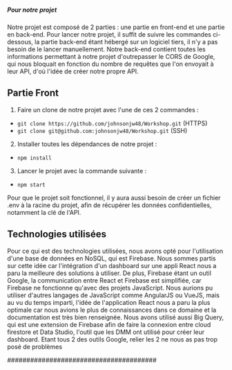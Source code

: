##### Pour notre projet #####



Notre projet est composé de 2 parties : une partie en front-end et une partie en back-end. Pour lancer notre projet, il suffit de suivre les commandes ci-dessous, la partie back-end étant hébergé sur un logiciel tiers, il n'y a pas besoin de le lancer manuellement.
Notre back-end contient toutes les informations permettant à notre projet d'outrepasser le CORS de Google, qui nous bloquait en fonction du nombre de requêtes que l'on envoyait à leur API, d'où l'idée de créer notre propre API.


## Partie Front ##

1. Faire un clone de notre projet avec l'une de ces 2 commandes : 
- `git clone https://github.com/johnsonjw48/Workshop.git` (HTTPS)
- `git clone git@github.com:johnsonjw48/Workshop.git`     (SSH)

2. Installer toutes les dépendances de notre projet :
- `npm install`

3. Lancer le projet avec la commande suivante : 
- `npm start`

Pour que le projet soit fonctionnel, il y aura aussi besoin de créer un fichier .env à la racine du projet, afin de récupérer les données confidentielles, notamment la clé de l'API.


## Technologies utilisées ##

Pour ce qui est des technologies utilisées, nous avons opté pour l'utilisation d'une base de données en NoSQL, qui est Firebase. Nous sommes partis sur cette idée car l'intégration d'un dashboard sur une appli React nous a paru la meilleure des solutions à utiliser. De plus, Firebase étant un outil Google, la communication entre React et Firebase est simplifiée, car Firebase ne fonctionne qu'avec des projets JavaScript. Nous aurions pu utiliser d'autres langages de JavaScript comme AngularJS ou VueJS, mais au vu du temps imparti, l'idée de l'application React nous a paru la plus optimale car nous avions le plus de connaissances dans ce domaine et la documentation est très bien renseignée.
Nous avons utilisé aussi Big Query, qui est une extension de Firebase afin de faire la connexion entre cloud firestore et Data Studio, l'outil que les DMM ont utilisé pour créer leur dashboard. Etant tous 2 des outils Google, relier les 2 ne nous as pas trop posé de problèmes





#######################################
